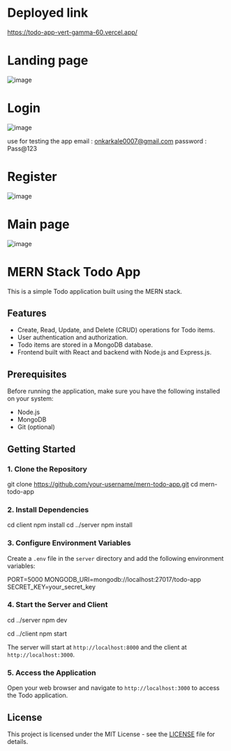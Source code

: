 # Deployed link
https://todo-app-vert-gamma-60.vercel.app/

# Landing page
![image](https://github.com/OnkarKale1405/todo-app/assets/142905417/cb50669c-d770-4d40-a46d-6f264c229c7e)

# Login
![image](https://github.com/OnkarKale1405/todo-app/assets/142905417/7c688ef0-13c7-4764-9417-8ddfc71ed54a)

use for testing the app
email : onkarkale0007@gmail.com
password : Pass@123

# Register
![image](https://github.com/OnkarKale1405/todo-app/assets/142905417/52973ec4-78eb-456a-aac9-0b591a657dca)

# Main page
![image](https://github.com/OnkarKale1405/todo-app/assets/142905417/77598408-8af9-47a9-b180-54cc4fb52617)

# MERN Stack Todo App

This is a simple Todo application built using the MERN stack.

## Features

- Create, Read, Update, and Delete (CRUD) operations for Todo items.
- User authentication and authorization.
- Todo items are stored in a MongoDB database.
- Frontend built with React and backend with Node.js and Express.js.

## Prerequisites

Before running the application, make sure you have the following installed on your system:

- Node.js
- MongoDB
- Git (optional)

## Getting Started

### 1. Clone the Repository

git clone https://github.com/your-username/mern-todo-app.git
cd mern-todo-app

### 2. Install Dependencies

cd client
npm install
cd ../server
npm install

### 3. Configure Environment Variables

Create a `.env` file in the `server` directory and add the following environment variables:

PORT=5000
MONGODB_URI=mongodb://localhost:27017/todo-app
SECRET_KEY=your_secret_key

### 4. Start the Server and Client

cd ../server
npm dev

cd ../client
npm start

The server will start at `http://localhost:8000` and the client at `http://localhost:3000`.

### 5. Access the Application

Open your web browser and navigate to `http://localhost:3000` to access the Todo application.

## License

This project is licensed under the MIT License - see the [LICENSE](LICENSE) file for details.
